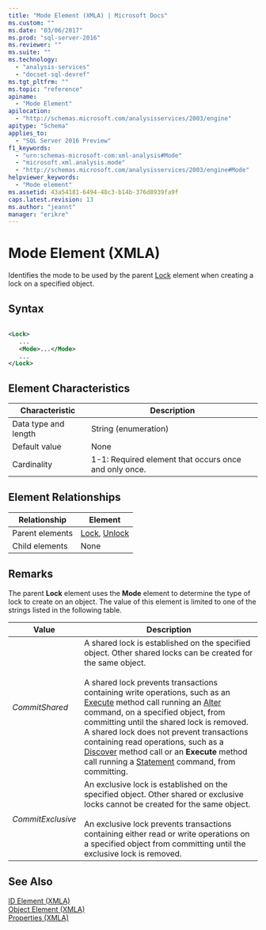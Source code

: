 ```yaml
---
title: "Mode Element (XMLA) | Microsoft Docs"
ms.custom: ""
ms.date: "03/06/2017"
ms.prod: "sql-server-2016"
ms.reviewer: ""
ms.suite: ""
ms.technology: 
  - "analysis-services"
  - "docset-sql-devref"
ms.tgt_pltfrm: ""
ms.topic: "reference"
apiname: 
  - "Mode Element"
apilocation: 
  - "http://schemas.microsoft.com/analysisservices/2003/engine"
apitype: "Schema"
applies_to: 
  - "SQL Server 2016 Preview"
f1_keywords: 
  - "urn:schemas-microsoft-com:xml-analysis#Mode"
  - "microsoft.xml.analysis.mode"
  - "http://schemas.microsoft.com/analysisservices/2003/engine#Mode"
helpviewer_keywords: 
  - "Mode element"
ms.assetid: 43a54181-6494-48c3-b14b-376d8939fa9f
caps.latest.revision: 13
ms.author: "jeannt"
manager: "erikre"
---
```

# Mode Element (XMLA)
  Identifies the mode to be used by the parent [Lock](../../../analysis-services/xmla/xml-elements-commands/lock-element-xmla.md) element when creating a lock on a specified object.  
  
## Syntax  
  
```xml  
  
<Lock>  
   ...  
   <Mode>...</Mode>  
   ...  
</Lock>  
```  
  
## Element Characteristics  
  
|Characteristic|Description|  
|--------------------|-----------------|  
|Data type and length|String (enumeration)|  
|Default value|None|  
|Cardinality|1-1: Required element that occurs once and only once.|  
  
## Element Relationships  
  
|Relationship|Element|  
|------------------|-------------|  
|Parent elements|[Lock](../../../analysis-services/xmla/xml-elements-commands/lock-element-xmla.md), [Unlock](../../../analysis-services/xmla/xml-elements-commands/unlock-element-xmla.md)|  
|Child elements|None|  
  
## Remarks  
 The parent **Lock** element uses the **Mode** element to determine the type of lock to create on an object. The value of this element is limited to one of the strings listed in the following table.  
  
|Value|Description|  
|-----------|-----------------|  
|*CommitShared*|A shared lock is established on the specified object. Other shared locks can be created for the same object.<br /><br /> A shared lock prevents transactions containing write operations, such as an [Execute](../Topic/Execute%20Method%20\(XMLA\).md) method call running an [Alter](../../../analysis-services/xmla/xml-elements-commands/alter-element-xmla.md) command, on a specified object, from committing until the shared lock is removed. A shared lock does not prevent transactions containing read operations, such as a [Discover](../Topic/Discover%20Method%20\(XMLA\).md) method call or an **Execute** method call running a [Statement](../../../analysis-services/xmla/xml-elements-commands/statement-element-xmla.md) command, from committing.|  
|*CommitExclusive*|An exclusive lock is established on the specified object. Other shared or exclusive locks cannot be created for the same object.<br /><br /> An exclusive lock prevents transactions containing either read or write operations on a specified object from committing until the exclusive lock is removed.|  
  
## See Also  
 [ID Element &#40;XMLA&#41;](../../../analysis-services/xmla/xml-elements-properties/id-element-xmla.md)   
 [Object Element &#40;XMLA&#41;](../../../analysis-services/xmla/xml-elements-properties/object-element-xmla.md)   
 [Properties &#40;XMLA&#41;](../Topic/Properties%20\(XMLA\).md)  
  
  